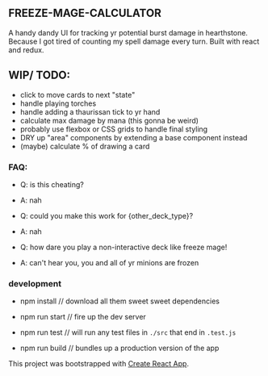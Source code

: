 FREEZE-MAGE-CALCULATOR
---------------------------------------

A handy dandy UI for tracking yr potential burst damage in hearthstone. 
Because I got tired of counting my spell damage every turn. 
Built with react and redux.

## WIP/ TODO:
- click to move cards to next "state"
- handle playing torches
- handle adding a thaurissan tick to yr hand
- calculate max damage by mana (this gonna be weird)
- probably use flexbox or CSS grids to handle final styling
- DRY up "area" components by extending a base component instead
- (maybe) calculate % of drawing a card

### FAQ:

- Q: is this cheating?
- A: nah

- Q: could you make this work for {other_deck_type}?
- A: nah

- Q: how dare you play a non-interactive deck like freeze mage!
- A: can't hear you, you and all of yr minions are frozen


### development

- npm install // download all them sweet sweet dependencies

- npm run start // fire up the dev server
- npm run test // will run any test files in `./src` that end in `.test.js`
- npm run build // bundles up a production version of the app

This project was bootstrapped with [Create React App](https://github.com/facebookincubator/create-react-app).
